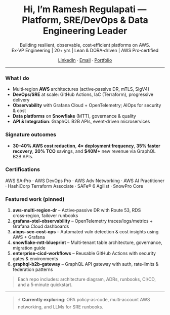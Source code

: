 <!-- Header banner (optional): add an image in ./assets and link here -->


<h1 align="center">Hi, I’m Ramesh Regulapati — Platform, SRE/DevOps & Data Engineering Leader</h1>


<p align="center">
Building resilient, observable, cost‑efficient platforms on AWS. <br/>
Ex‑VP Engineering | 20+ yrs | Lean & DORA‑driven | AWS Pro‑certified
</p>


<p align="center">
<a href="https://www.linkedin.com/in/rameshregulapati">LinkedIn</a> ·
<a href="mailto:your.email@example.com">Email</a> ·
<a href="https://ramesh‑portfolio.example.com">Portfolio</a>
</p>


---


### What I do
- Multi‑region **AWS** architectures (active‑passive DR, mTLS, SigV4)
- **DevOps/SRE** at scale: GitHub Actions, IaC (Terraform), progressive delivery
- **Observability** with Grafana Cloud + OpenTelemetry; AIOps for security & cost
- **Data platforms** on **Snowflake** (MTT), governance & quality
- **API & Integration**: GraphQL B2B APIs, event‑driven microservices


### Signature outcomes
- **30–40% AWS cost reduction**, **4× deployment frequency**, **35% faster recovery**, **20% TCO** savings, and **$40M+** new revenue via GraphQL B2B APIs.


### Certifications
AWS SA‑Pro · AWS DevOps Pro · AWS Adv Networking · AWS AI Practitioner · HashiCorp Terraform Associate · SAFe® 6 Agilist · SnowPro Core


### Featured work (pinned)
1. **aws‑multi‑region‑dr** – Active‑passive DR with Route 53, RDS cross‑region, failover runbooks
2. **grafana‑otel‑observability** – OpenTelemetry traces/logs/metrics + Grafana Cloud dashboards
3. **aiops‑sec‑cost‑ops** – Automated vuln detection & cost insights using AWS + Grafana
4. **snowflake‑mtt‑blueprint** – Multi‑tenant table architecture, governance, migration guide
5. **enterprise‑cicd‑workflows** – Reusable GitHub Actions with security gates & environments
6. **graphql‑b2b‑gateway** – GraphQL API gateway with auth, rate‑limits & federation patterns


> Each repo includes: architecture diagram, ADRs, runbooks, CI/CD, and a 5‑minute quickstart.

---


> ⚡ **Currently exploring**: OPA policy‑as‑code, multi‑account AWS networking, and LLMs for SRE runbooks.
